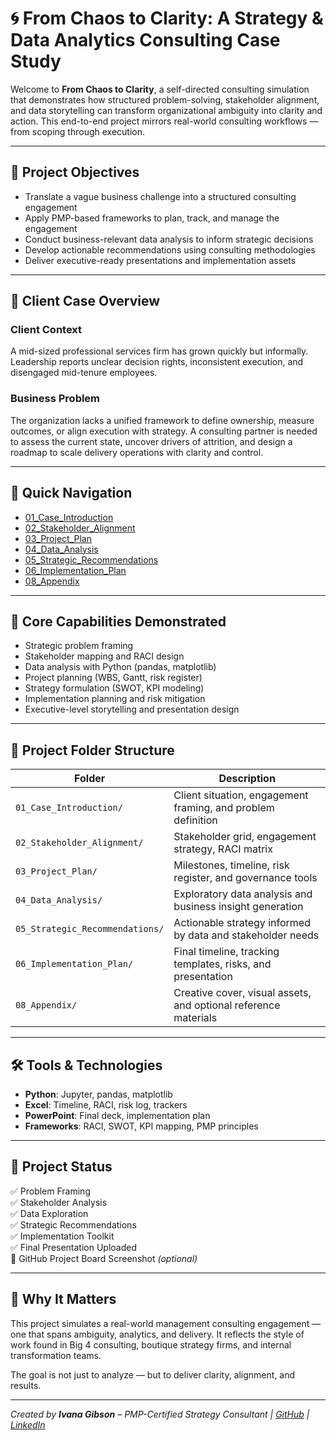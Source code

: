 # 🌀 From Chaos to Clarity: A Strategy & Data Analytics Consulting Case Study

Welcome to **From Chaos to Clarity**, a self-directed consulting simulation that demonstrates how structured problem-solving, stakeholder alignment, and data storytelling can transform organizational ambiguity into clarity and action. This end-to-end project mirrors real-world consulting workflows — from scoping through execution.

---

## 🎯 Project Objectives

- Translate a vague business challenge into a structured consulting engagement  
- Apply PMP-based frameworks to plan, track, and manage the engagement  
- Conduct business-relevant data analysis to inform strategic decisions  
- Develop actionable recommendations using consulting methodologies  
- Deliver executive-ready presentations and implementation assets  

---

## 🧩 Client Case Overview

### Client Context
A mid-sized professional services firm has grown quickly but informally. Leadership reports unclear decision rights, inconsistent execution, and disengaged mid-tenure employees.

### Business Problem
The organization lacks a unified framework to define ownership, measure outcomes, or align execution with strategy. A consulting partner is needed to assess the current state, uncover drivers of attrition, and design a roadmap to scale delivery operations with clarity and control.

---

## 📂 Quick Navigation

- [01_Case_Introduction](./01_Case_Introduction/)
- [02_Stakeholder_Alignment](./02_Stakeholder_Alignment/)
- [03_Project_Plan](./03_Project_Plan/)
- [04_Data_Analysis](./04_Data_Analysis/)
- [05_Strategic_Recommendations](./05_Strategic_Recommendations/)
- [06_Implementation_Plan](./06_Implementation_Plan/)
- [08_Appendix](./08_Appendix/)

---

## 🧠 Core Capabilities Demonstrated

- Strategic problem framing  
- Stakeholder mapping and RACI design  
- Data analysis with Python (pandas, matplotlib)  
- Project planning (WBS, Gantt, risk register)  
- Strategy formulation (SWOT, KPI modeling)  
- Implementation planning and risk mitigation  
- Executive-level storytelling and presentation design  

---

## 📁 Project Folder Structure

| Folder | Description |
|--------|-------------|
| `01_Case_Introduction/` | Client situation, engagement framing, and problem definition |
| `02_Stakeholder_Alignment/` | Stakeholder grid, engagement strategy, RACI matrix |
| `03_Project_Plan/` | Milestones, timeline, risk register, and governance tools |
| `04_Data_Analysis/` | Exploratory data analysis and business insight generation |
| `05_Strategic_Recommendations/` | Actionable strategy informed by data and stakeholder needs |
| `06_Implementation_Plan/` | Final timeline, tracking templates, risks, and presentation |
| `08_Appendix/` | Creative cover, visual assets, and optional reference materials |

---

## 🛠 Tools & Technologies

- **Python**: Jupyter, pandas, matplotlib  
- **Excel**: Timeline, RACI, risk log, trackers  
- **PowerPoint**: Final deck, implementation plan  
- **Frameworks**: RACI, SWOT, KPI mapping, PMP principles

---

## 🚀 Project Status

✅ Problem Framing  
✅ Stakeholder Analysis  
✅ Data Exploration  
✅ Strategic Recommendations  
✅ Implementation Toolkit  
✅ Final Presentation Uploaded  
🔲 GitHub Project Board Screenshot *(optional)*

---

## 🧭 Why It Matters

This project simulates a real-world management consulting engagement — one that spans ambiguity, analytics, and delivery. It reflects the style of work found in Big 4 consulting, boutique strategy firms, and internal transformation teams.

The goal is not just to analyze — but to deliver clarity, alignment, and results.

---

*Created by **Ivana Gibson** – PMP-Certified Strategy Consultant | [GitHub](https://github.com/IVG12377/From-Chaos-to-Clarity) | [LinkedIn](https://www.linkedin.com/in/ivanagibson/)*

